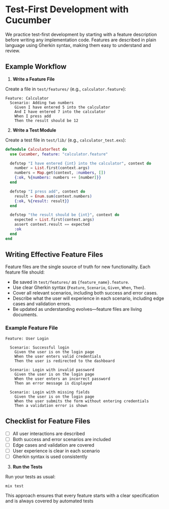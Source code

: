 # Test-First Development with Cucumber

We practice test-first development by starting with a feature description before writing any implementation code. Features are described in plain language using Gherkin syntax, making them easy to understand and review.

## Example Workflow

1. **Write a Feature File**

Create a file in `test/features/` (e.g., `calculator.feature`):

```gherkin
Feature: Calculator
  Scenario: Adding two numbers
    Given I have entered 5 into the calculator
    And I have entered 7 into the calculator
    When I press add
    Then the result should be 12
```

2. **Write a Test Module**

Create a test file in `test/lib/` (e.g., `calculator_test.exs`):

```elixir
defmodule CalculatorTest do
  use Cucumber, feature: "calculator.feature"

  defstep "I have entered {int} into the calculator", context do
    number = List.first(context.args)
    numbers = Map.get(context, :numbers, [])
    {:ok, %{numbers: numbers ++ [number]}}
  end

  defstep "I press add", context do
    result = Enum.sum(context.numbers)
    {:ok, %{result: result}}
  end

  defstep "the result should be {int}", context do
    expected = List.first(context.args)
    assert context.result == expected
    :ok
  end
end
```

## Writing Effective Feature Files

Feature files are the single source of truth for new functionality. Each feature file should:

- Be saved in `test/features/` as `{feature_name}.feature`.
- Use clear Gherkin syntax (`Feature`, `Scenario`, `Given`, `When`, `Then`).
- Cover all relevant scenarios, including both success and error cases.
- Describe what the user will experience in each scenario, including edge cases and validation errors.
- Be updated as understanding evolves—feature files are living documents.

### Example Feature File

```gherkin
Feature: User Login

  Scenario: Successful login
    Given the user is on the login page
    When the user enters valid credentials
    Then the user is redirected to the dashboard

  Scenario: Login with invalid password
    Given the user is on the login page
    When the user enters an incorrect password
    Then an error message is displayed

  Scenario: Login with missing fields
    Given the user is on the login page
    When the user submits the form without entering credentials
    Then a validation error is shown
```

## Checklist for Feature Files

- [ ] All user interactions are described
- [ ] Both success and error scenarios are included
- [ ] Edge cases and validation are covered
- [ ] User experience is clear in each scenario
- [ ] Gherkin syntax is used consistently

3. **Run the Tests**

Run your tests as usual:

```
mix test
```

This approach ensures that every feature starts with a clear specification and is always covered by automated tests